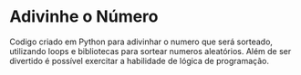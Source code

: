 # Adivinhe o Número 

Codigo criado em Python para adivinhar o numero que será sorteado, utilizando loops e bibliotecas para sortear numeros aleatórios. 
Além de ser divertido é possível exercitar a habilidade de lógica de programação.   

